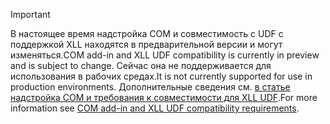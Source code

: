 > [!IMPORTANT]
> <span data-ttu-id="de6da-101">В настоящее время надстройка COM и совместимость с UDF с поддержкой XLL находятся в предварительной версии и могут изменяться.</span><span class="sxs-lookup"><span data-stu-id="de6da-101">COM add-in and XLL UDF compatibility is currently in preview and is subject to change.</span></span> <span data-ttu-id="de6da-102">Сейчас она не поддерживается для использования в рабочих средах.</span><span class="sxs-lookup"><span data-stu-id="de6da-102">It is not currently supported for use in production environments.</span></span> <span data-ttu-id="de6da-103">Дополнительные сведения см. [в статье надстройка COM и требования к совместимости для XLL UDF](../excel/xll-compatibility-requirements.md).</span><span class="sxs-lookup"><span data-stu-id="de6da-103">For more information see [COM add-in and XLL UDF compatibility requirements](../excel/xll-compatibility-requirements.md).</span></span>